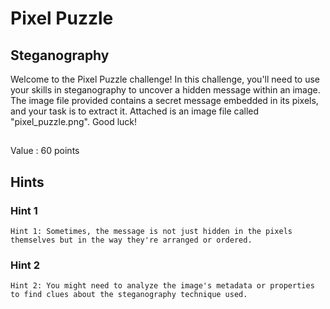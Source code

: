 # Pixel Puzzle
## Steganography

Welcome to the Pixel Puzzle challenge! In this challenge, you'll need to use your skills in steganography to uncover a hidden message within an image. The image file provided contains a secret message embedded in its pixels, and your task is to extract it.
Attached is an image file called "pixel_puzzle.png". Good luck!
​

##

Value : 60 points

## Hints

### Hint 1
```
Hint 1: Sometimes, the message is not just hidden in the pixels themselves but in the way they're arranged or ordered.
```

### Hint 2
```
Hint 2: You might need to analyze the image's metadata or properties to find clues about the steganography technique used.
```
